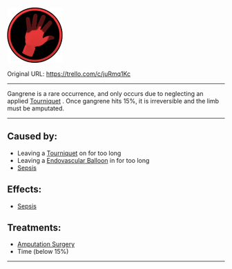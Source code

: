 ![tile030(1).png\|200](./Gangrene%20-%20Attachments/6718845db30472d958dd7c80.png)

Original URL: https://trello.com/c/juRmq1Kc

---

Gangrene is a rare occurrence, and only occurs due to neglecting an applied [Tourniquet](../Items/Tourniquet.md) . Once gangrene hits 15%, it is irreversible and the limb must be amputated.

---

## Caused by:

- Leaving a [Tourniquet](../Items/Tourniquet.md) on for too long
- Leaving a [Endovascular Balloon](../Items/Endovascular%20Balloon.md) in for too long
- [Sepsis](../Blood/Sepsis.md)

## Effects:

- [Sepsis](../Blood/Sepsis.md)

## Treatments:

- [Amputation Surgery](../Procedures/Amputation%20Surgery.md)
- Time (below 15%)

---

